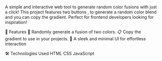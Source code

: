 A simple and interactive web tool to generate random color fusions with just a click! This project features two buttons , to generate a random color blend and you can copy the gradient.
Perfect for frontend developers looking for inspiration!

🚀 Features
🎲 Randomly generate a fusion of two colors.
📋 Copy the gradient to use in your projects.
🎨 A sleek and minimal UI for effortless interaction

🛠️ Technologies Used
HTML
CSS
JavaScript
